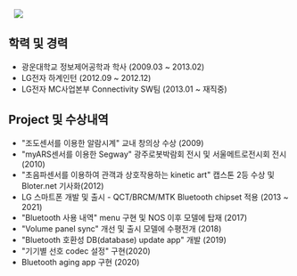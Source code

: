 <!--
**Minhyun-park/Minhyun-park** is a ✨ _special_ ✨ repository because its `README.md` (this file) appears on your GitHub profile.

Here are some ideas to get you started:

- 🔭 I’m currently working on ...
- 🌱 I’m currently learning ...
- 👯 I’m looking to collaborate on ...
- 🤔 I’m looking for help with ...
- 💬 Ask me about ...
- 📫 How to reach me: ...
- 😄 Pronouns: ...
- ⚡ Fun fact: ...
-->
<div>
    <img 
        src="https://hits.seeyoufarm.com/api/count/incr/badge.svg?url=https%3A%2F%2Fgithub.com%2FAlpoxDev"
        style="height : auto; margin-left : 10px; margin-right : 10px;"/>
</div>

## 학력 및 경력
- 광운대학교 정보제어공학과 학사 (2009.03 ~ 2013.02)
- LG전자 하계인턴 (2012.09 ~ 2012.12)
- LG전자 MC사업본부 Connectivity SW팀 (2013.01 ~ 재직중)

## Project 및 수상내역
- "조도센서를 이용한 알람시계" 교내 창의상 수상 (2009)
- "myARS센서를 이용한 Segway" 광주로봇박람회 전시 및 서울메트로전시회 전시(2010)
- "초음파센서를 이용하여 관객과 상호작용하는 kinetic art" 캡스톤 2등 수상 및 Bloter.net 기사화(2012)
- LG 스마트폰 개발 및 출시 - QCT/BRCM/MTK Bluetooth chipset 적용 (2013 ~ 2021)
- "Bluetooth 사용 내역" menu 구현 및 NOS 이후 모델에 탑재 (2017)
- "Volume panel sync" 개선 및 출시 모델에 수평전개 (2018)
- "Bluetooth 호환성 DB(database) update app" 개발 (2019)
- "기기별 선호 codec 설정" 구현(2020)
- Bluetooth aging app 구현 (2020)
